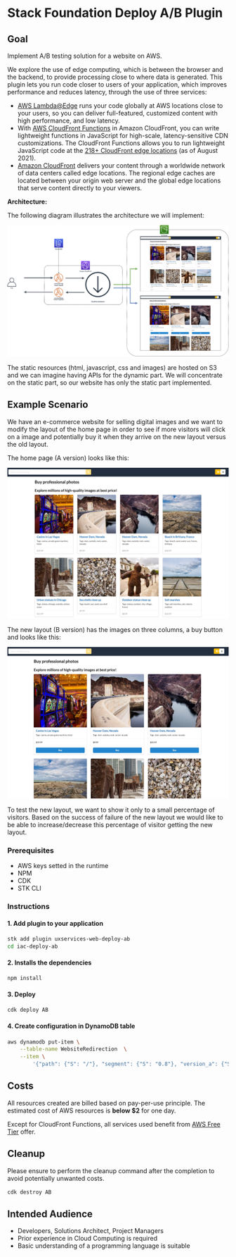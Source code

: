 # Stack Foundation Deploy A/B Plugin

## Goal

Implement A/B testing solution for a website on AWS.

We explore the use of edge computing, which is between the browser and the backend, to provide processing close to where data is generated. This plugin lets you run code closer to users of your application, which improves performance and reduces latency, through the use of three services:

- [AWS Lambda@Edge](https://aws.amazon.com/lambda/edge) runs your code globally at AWS locations close to your users, so you can deliver full-featured, customized content with high performance, and low latency.
- With [AWS CloudFront Functions](https://docs.aws.amazon.com/AmazonCloudFront/latest/DeveloperGuide/cloudfront-functions.html) in Amazon CloudFront, you can write lightweight functions in JavaScript for high-scale, latency-sensitive CDN customizations. The CloudFront Functions allows you to run lightweight JavaScript code at the [218+ CloudFront edge locations](https://aws.amazon.com/cloudfront/features/?whats-new-cloudfront.sort-by=item.additionalFields.postDateTime&whats-new-cloudfront.sort-order=desc#Global_Edge_Network) (as of August 2021).
- [Amazon CloudFront](https://aws.amazon.com/cloudfront) delivers your content through a worldwide network of data centers called edge locations. The regional edge caches are located between your origin web server and the global edge locations that serve content directly to your viewers.

**Architecture:**

The following diagram illustrates the architecture we will implement:

![General architecture](templates/iac-deploy-ab/resources/readme/architecture_module_3_3.png)

The static resources (html, javascript, css and images) are hosted on S3 and we can imagine having APIs for the dynamic part. We will concentrate on the static part, so our website has only the static part implemented.

## Example Scenario

We have an e-commerce website for selling digital images and we want to modify the layout of the home page in order to see if more visitors will click on a image and potentially buy it when they arrive on the new layout versus the old layout.

The home page (A version) looks like this:

![Homepage - A version](templates/iac-deploy-ab/resources/readme/layout_A.png?width=1024px)

The new layout (B version) has the images on three columns, a buy button and looks like this:

![Homepage - B version](templates/iac-deploy-ab/resources/readme/layout_B.png?width=1024px)

To test the new layout, we want to show it only to a small percentage of visitors. Based on the success of failure of the new layout we would like to be able to increase/decrease this percentage of visitor getting the new layout.

### Prerequisites

- AWS keys setted in the runtime
- NPM
- CDK
- STK CLI

### Instructions

#### 1. Add plugin to your application

```bash
stk add plugin uxservices-web-deploy-ab
cd iac-deploy-ab
```

#### 2. Installs the dependencies

```bash
npm install
```

#### 3. Deploy

```bash
cdk deploy AB
```

#### 4. Create configuration in DynamoDB table

```bash
aws dynamodb put-item \
    --table-name WebsiteRedirection  \
    --item \
        '{"path": {"S": "/"}, "segment": {"S": "0.8"}, "version_a": {"S": "index.html"}, "version_b": {"S": "index_b.html"}}'
```

## Costs

All resources created are billed based on pay-per-use principle. The estimated cost of AWS resources is **below $2** for one day.

Except for CloudFront Functions, all services used benefit from [AWS Free Tier](https://aws.amazon.com/free/) offer.

## Cleanup

Please ensure to perform the cleanup command after the completion to avoid potentially unwanted costs.

```bash
cdk destroy AB
```

## Intended Audience

- Developers, Solutions Architect, Project Managers
- Prior experience in Cloud Computing is required
- Basic understanding of a programming language is suitable
